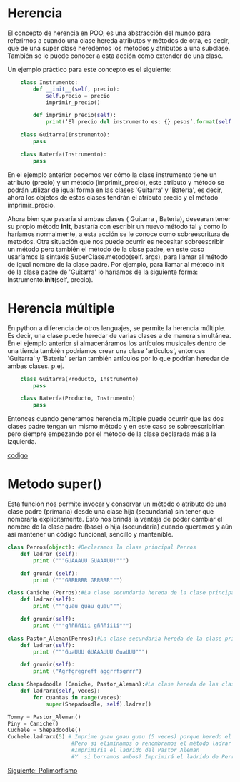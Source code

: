 # Herencia
 
El concepto de herencia en POO, es una abstracción del mundo para referirnos a cuando una clase hereda atributos y métodos de otra, es decir, que de una super clase heredemos los métodos y atributos a una subclase. También se le puede conocer a esta acción como extender de una clase.

Un ejemplo práctico para este concepto es el siguiente:

```python
    class Instrumento:
        def __init__(self, precio):
            self.precio = precio
            imprimir_precio()

        def imprimir_precio(self):
            print(‘El precio del instrumento es: {} pesos’.format(self.precio))

    class Guitarra(Instrumento):
        pass

    class Batería(Instrumento):
        pass
```

En el ejemplo anterior podemos ver cómo la clase instrumento tiene un atributo (precio) y un método (imprimir_precio), este atributo y método se podrán utilizar de igual forma en las clases 'Guitarra' y 'Batería', es decir, ahora los objetos de estas clases tendrán el atributo precio y el método imprimir_precio.

Ahora bien que pasaría si ambas clases ( Guitarra , Bateria), desearan tener su propio método __init__, bastaría con escribir un nuevo método tal y como lo haríamos normalmente, a esta acción se le conoce como sobreescritura de metodos. Otra situación que nos puede ocurrir es necesitar sobreescribir un método pero también el método de la clase padre, en este caso usaríamos la sintaxis SuperClase.metodo(self. args), para llamar al método de igual nombre de la clase padre. Por ejemplo, para llamar al método init de la clase padre de 'Guitarra' lo haríamos de la siguiente forma: Instrumento.__init__(self, precio).

# Herencia múltiple

En python a diferencia de otros lenguajes, se permite la herencia múltiple. Es decir, una clase puede heredar de varias clases a de manera simultánea. En el ejemplo anterior si almacenáramos los artículos musicales dentro de una tienda también podríamos crear una clase 'artículos', entonces 'Guitarra' y 'Batería' serian también artículos por lo que podrían heredar de ambas clases. p.ej.

```python
    class Guitarra(Producto, Instrumento)
        pass

    class Batería(Producto, Instrumento)
        pass
```

Entonces cuando generamos herencia múltiple puede ocurrir que las dos clases padre tengan un mismo método y en este caso se sobreescribirian pero siempre empezando por el método de la clase declarada más a la izquierda.

[codigo](/Herencia/herencia.py)

# Metodo super()

Esta función nos permite invocar y conservar un método o atributo de una clase padre (primaria) desde una clase hija (secundaria) sin tener que nombrarla explícitamente. Esto nos brinda la ventaja de poder cambiar el nombre de la clase padre (base) o hija (secundaria) cuando queramos y aún así mantener un código funcional, sencillo  y mantenible.

```python
class Perros(object): #Declaramos la clase principal Perros
    def ladrar (self):
        print ("""GUAAAUU GUAAAUU!""")

    def grunir (self):
        print ("""GRRRRRR GRRRRR""")

class Caniche (Perros):#La clase secundaria hereda de la clase principal perros
    def ladrar(self):
        print ("""guau guau guau""")

    def grunir(self):
        print ("""gññññiii gñññiiii""")

class Pastor_Aleman(Perros):#La clase secundaria hereda de la clase principal perros
    def ladrar(self):
        print ("""GuaUUU GUAAAUUU GuaUUU""")

    def grunir(self):
        print ("Agrfgregreff aggrrfsgrrr")

class Shepadoodle (Caniche, Pastor_Aleman):#La clase hereda de las clases hijas de su padre Perros
    def ladrarx(self, veces):
        for cuantas in range(veces):
            super(Shepadoodle, self).ladrar()

Tommy = Pastor_Aleman()
Piny = Caniche()
Cuchele = Shepadoodle()
Cuchele.ladrarx(5) # Imprime guau guau guau (5 veces) porque heredo el ladrido de la clase padre CANICHE
                    #Pero si eliminamos o renombramos el método ladrar de CANICHE que imprimiria?
                    #Imprimiria el ladrido del Pastor_Aleman
                    #Y  si borramos ambos? Imprimirá el ladrido de Perros!
```

[Siguiente: Polimorfismo](/Polimorfismo/Polimorfismo.md)